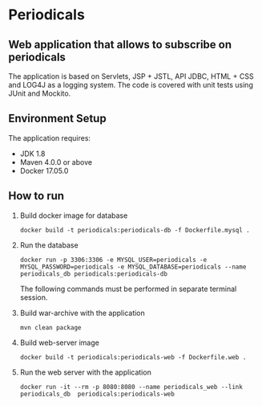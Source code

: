 Periodicals
=================

## Web application that allows to subscribe on periodicals

The application is based on Servlets, JSP + JSTL, API JDBC, HTML + CSS and LOG4J 
as a logging system. The code is covered with unit tests using JUnit and Mockito.

## Environment Setup

The application requires:

- JDK 1.8
- Maven 4.0.0 or above
- Docker 17.05.0

## How to run

1. Build docker image for database

    ```
    docker build -t periodicals:periodicals-db -f Dockerfile.mysql .
    ```
    
2. Run the database 

    ```
    docker run -p 3306:3306 -e MYSQL_USER=periodicals -e MYSQL_PASSWORD=periodicals -e MYSQL_DATABASE=periodicals --name periodicals_db periodicals:periodicals-db
    ```

    The following commands must be performed in separate terminal session.

3. Build war-archive with the application 

    ```
    mvn clean package
    ```
4. Build web-server image

    ```
    docker build -t periodicals:periodicals-web -f Dockerfile.web .
    ```

5. Run the web server with the application 

    ```
    docker run -it --rm -p 8080:8080 --name periodicals_web --link periodicals_db  periodicals:periodicals-web
    ```